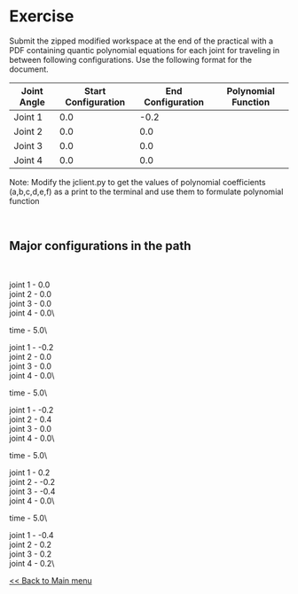 # Exercise

Submit the zipped modified workspace at the end of the practical with a PDF containing quantic polynomial equations for each joint for traveling in between following configurations. Use the following format for the document. 


Joint Angle | Start Configuration | End Configuration | Polynomial Function
----------- | --------------------| ----------------- | ---
Joint 1     | 0.0                 | -0.2              |
Joint 2     | 0.0                 | 0.0               |
Joint 3     | 0.0                 | 0.0               |
Joint 4     | 0.0                 | 0.0               |


Note: Modify the jclient.py to get the values of polynomial coefficients (a,b,c,d,e,f) as a print to the terminal and use them to formulate polynomial function

<br>

## Major configurations in the path

<br>

joint 1 - 0.0\
joint 2 - 0.0\
joint 3 - 0.0\
joint 4 - 0.0\

time    - 5.0\

joint 1 - -0.2\
joint 2 - 0.0\
joint 3 - 0.0\
joint 4 - 0.0\

time    - 5.0\

joint 1 - -0.2\
joint 2 - 0.4\
joint 3 - 0.0\
joint 4 - 0.0\

time    - 5.0\

joint 1 - 0.2\
joint 2 - -0.2\
joint 3 - -0.4\
joint 4 - 0.0\

time    - 5.0\

joint 1 - -0.4\
joint 2 - 0.2\
joint 3 - 0.2\
joint 4 - 0.2\

[<< Back to Main menu](../README.md)

